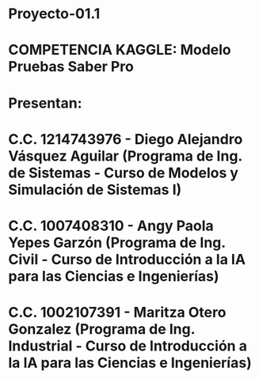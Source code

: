 # Proyecto-01.1
# COMPETENCIA KAGGLE: Modelo Pruebas Saber Pro
# Presentan:
# C.C. 1214743976 - Diego Alejandro Vásquez Aguilar (Programa de Ing. de Sistemas - Curso de Modelos y Simulación de Sistemas I)
# C.C. 1007408310 - Angy Paola Yepes Garzón (Programa de Ing. Civil - Curso de Introducción a la IA para las Ciencias e Ingenierías)
# C.C. 1002107391 - Maritza Otero Gonzalez (Programa de Ing. Industrial - Curso de Introducción a la IA para las Ciencias e Ingenierías)
